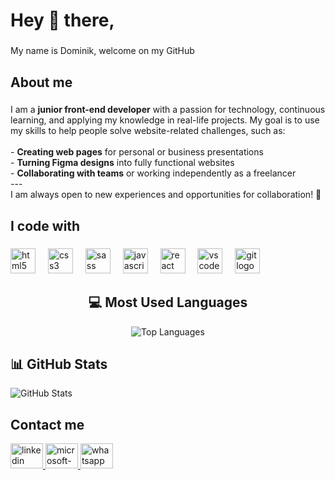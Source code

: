 <h1 align="left">Hey 👋 there,</h1>

###

<p align="left">My name is Dominik, welcome on my GitHub</p>

###

<h2 align="left">About me</h2>

###

I am a **junior front-end developer** with a passion for technology, continuous learning, and applying my knowledge in real-life projects. My goal is to use my skills to help people solve website-related challenges, such as:  <br><br>- **Creating web pages** for personal or business presentations  <br>- **Turning Figma designs** into fully functional websites  <br>- **Collaborating with teams** or working independently as a freelancer  <br>---<br>I am always open to new experiences and opportunities for collaboration! 🚀

###

<h2 align="left">I code with</h2>

###

<div align="left">
  <img src="https://cdn.jsdelivr.net/gh/devicons/devicon/icons/html5/html5-original.svg" height="40" alt="html5 logo"  />
  <img width="12" />
  <img src="https://cdn.jsdelivr.net/gh/devicons/devicon/icons/css3/css3-original.svg" height="40" alt="css3 logo"  />
  <img width="12" />
  <img src="https://cdn.jsdelivr.net/gh/devicons/devicon/icons/sass/sass-original.svg" height="40" alt="sass logo"  />
  <img width="12" />
  <img src="https://cdn.jsdelivr.net/gh/devicons/devicon/icons/javascript/javascript-original.svg" height="40" alt="javascript logo"  />
  <img width="12" />
  <img src="https://cdn.jsdelivr.net/gh/devicons/devicon/icons/react/react-original.svg" height="40" alt="react logo"  />
  <img width="12" />
  <img src="https://cdn.jsdelivr.net/gh/devicons/devicon/icons/vscode/vscode-original.svg" height="40" alt="vscode logo"  />
  <img width="12" />
  <img src="https://cdn.jsdelivr.net/gh/devicons/devicon/icons/git/git-original.svg" height="40" alt="git logo"  />
</div>

###

<h2 align="center">💻 Most Used Languages</h2>

<p align="center">
  <img src="https://github-readme-stats.vercel.app/api/top-langs/?username=dominik-k88&layout=compact&theme=radical" alt="Top Languages">
</p>

###

<h2 align="left">📊 GitHub Stats</h2>

<p align="left">
  <img src="https://github-readme-stats.vercel.app/api?username=dominik-k88&show_icons=true&theme=radical" alt="GitHub Stats">
</p>

###

<h2> Contact me</h2>

<div align="left">
  <a href="https://www.linkedin.com/in/dominik-klus%C3%A1%C4%8Dek-384b10358/"_blank">
    <img src="https://raw.githubusercontent.com/maurodesouza/profile-readme-generator/master/src/assets/icons/social/linkedin/default.svg" width="52" height="40" alt="linkedin logo"  />
  </a>
  <a href="mailto:dominik88k@seznam.cz" target="_blank">
    <img src="https://raw.githubusercontent.com/maurodesouza/profile-readme-generator/master/src/assets/icons/social/microsoft-outlook/default.svg" width="52" height="40" alt="microsoft-outlook logo" />
  </a>
   <a href="https://wa.me/420606125655" target="_blank">
    <img src="https://raw.githubusercontent.com/maurodesouza/profile-readme-generator/master/src/assets/icons/social/whatsapp/default.svg" width="52" height="40" alt="whatsapp logo" />
  </a>
</div>

###
